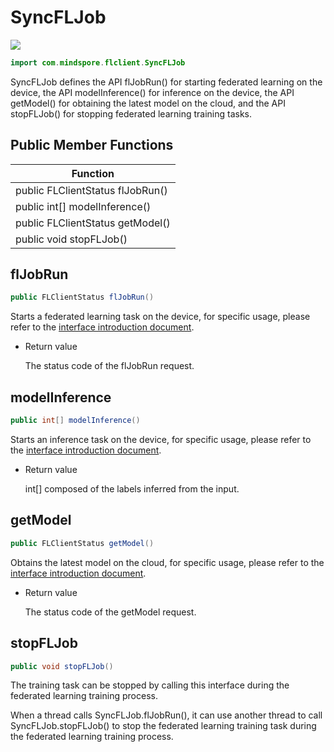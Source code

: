 # SyncFLJob

<a href="https://gitee.com/mindspore/docs/blob/master/docs/federated/docs/source_en/java_api_syncfljob.md" target="_blank"><img src="https://gitee.com/mindspore/docs/raw/master/resource/_static/logo_source_en.png"></a>

```java
import com.mindspore.flclient.SyncFLJob
```

SyncFLJob defines the API flJobRun() for starting federated learning on the device, the API modelInference() for inference on the device, the API getModel() for obtaining the latest model on the cloud, and the API stopFLJob() for stopping federated learning training tasks.

## Public Member Functions

| **Function**                     |
| -------------------------------- |
| public FLClientStatus flJobRun() |
| public int[] modelInference()    |
| public FLClientStatus getModel() |
| public void stopFLJob()          |

## flJobRun

```java
public FLClientStatus flJobRun()
```

Starts a federated learning task on the device, for specific usage, please refer to the [interface introduction document](https://www.mindspore.cn/federated/docs/en/master/interface_description_federated_client.html).

- Return value

    The status code of the flJobRun request.

## modelInference

```java
public int[] modelInference()
```

Starts an inference task on the device, for specific usage, please refer to the [interface introduction document](https://www.mindspore.cn/federated/docs/en/master/interface_description_federated_client.html).

- Return value

  int[] composed of the labels inferred from the input.

## getModel

```java
public FLClientStatus getModel()
```

Obtains the latest model on the cloud, for specific usage, please refer to the [interface introduction document](https://www.mindspore.cn/federated/docs/en/master/interface_description_federated_client.html).

- Return value

  The status code of the getModel request.

## stopFLJob

```java
public void stopFLJob()
```

The training task can be stopped by calling this interface during the federated learning training process.

When a thread calls SyncFLJob.flJobRun(), it can use another thread to call SyncFLJob.stopFLJob() to stop the federated learning training task during the federated learning training process.